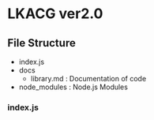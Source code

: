 # LKACG ver2.0

## File Structure
- index.js
- docs
	- library.md : Documentation of code
- node_modules : Node.js Modules


### index.js
